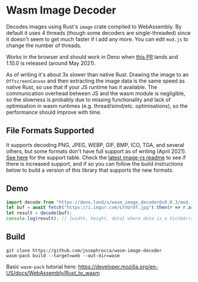 # Wasm Image Decoder

Decodes images using Rust's `image` crate compiled to WebAssembly. By default it uses 4 threads (though some decoders are single-threaded) since it doesn't seem to get much faster if I add any more. You can edit `mod.js` to change the number of threads.

Works in the browser and should work in Deno when [this PR](https://github.com/denoland/deno/pull/10116) lands and 1.10.0 is released (around May 2021).

As of writing it's about 3x slower than native Rust. Drawing the image to an `OffscreenCanvas` and then extracting the image data is the same speed as native Rust, so use that if your JS runtime has it available. The communication overhead between JS and the wasm module is negligible, so the slowness is probably due to missing functionality and lack of optimisation in wasm runtimes (e.g. thread/simd/etc. optimisations), so the performance should improve with time.

## File Formats Supported

It supports decoding PNG, JPEG, WEBP, GIF, BMP, ICO, TGA, and several others, but some formats don't have full support as of writing (April 2021). [See here](https://github.com/image-rs/image/blob/2a79d33e663d27e402c76bfc6aa5ca78b1cc9895/README.md#supported-image-formats) for the support table. Check the [latest image-rs readme](https://github.com/image-rs/image) to see if there is increased support, and if so you can follow the build instructions below to build a version of this library that supports the new formats.

## Demo

```js
import decode from "https://deno.land/x/wasm_image_decoder@v0.0.3/mod.js";
let buf = await fetch("https://i.imgur.com/LYVUrUf.jpg").then(r => r.arrayBuffer());
let result = decode(buf); 
console.log(result); // {width, height, data} where data is a Uint8Array array of RGBA values like [R,G,B,A,R,G,B,A,R,G,B,A,...]
```

## Build
```
git clone https://github.com/josephrocca/wasm-image-decoder
wasm-pack build --target=web --out-dir=wasm
```
Basic `wasm-pack` tutorial here: https://developer.mozilla.org/en-US/docs/WebAssembly/Rust_to_wasm
